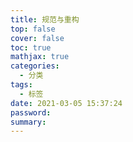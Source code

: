 ```yaml
---
title: 规范与重构
top: false
cover: false
toc: true
mathjax: true
categories:
  - 分类
tags:
  - 标签
date: 2021-03-05 15:37:24
password:
summary:
---
```



